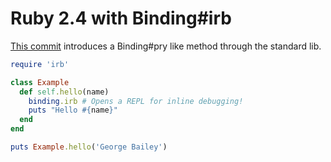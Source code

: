 # Ruby 2.4 with Binding#irb

[This commit](https://github.com/ruby/ruby/commit/493e48897421d176a8faf0f0820323d79ecdf94a) introduces a Binding#pry like method through the standard lib.

```ruby
require 'irb'

class Example
  def self.hello(name)
    binding.irb # Opens a REPL for inline debugging!
    puts "Hello #{name}"
  end
end

puts Example.hello('George Bailey')
```
